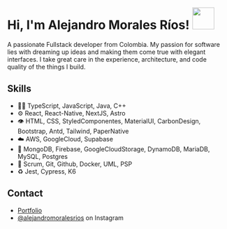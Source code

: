 <h1> Hi, I'm Alejandro Morales Ríos! <img src="https://media.giphy.com/media/mGcNjsfWAjY5AEZNw6/giphy.gif" width="50"></h1>

 A passionate Fullstack developer from Colombia. My passion for software lies with dreaming up ideas and making them come true with elegant interfaces. I take great care in the experience, architecture, and code quality of the things I build.

## Skills
- 👨‍💻 TypeScript, JavaScript, Java, C++
- ⚙️ React, React-Native, NextJS, Astro
- 👁️ HTML, CSS, StyledComponentes, MaterialUI, CarbonDesign, Bootstrap, Antd, Tailwind, PaperNative
- ☁️ AWS, GoogleCloud, Supabase
- 💽 MongoDB, Firebase, GoogleCloudStorage, DynamoDB, MariaDB, MySQL, Postgres
- :busts_in_silhouette: Scrum, Git, Github, Docker, UML, PSP
- :recycle: Jest, Cypress, K6

## Contact
- [Portfolio](https://www.alejo-morales.com)
- [@alejandromoralesrios](https://www.instagram.com/invites/contact/?i=16uuzotg361q0&utm_content=274yzwp) on Instagram
